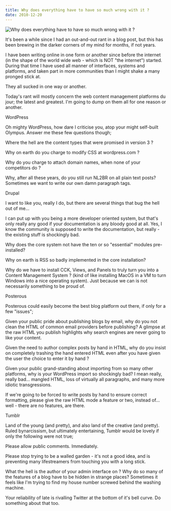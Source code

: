 ```yaml
---
title: Why does everything have to have so much wrong with it ?
date: 2010-12-20
---
```


![Why does everything have to have so much wrong with it ?](https://source.unsplash.com/qTpc0Vj4YoE/1600x900)

It's been a while since I had an out-and-out rant in a blog post, but this has been brewing in the darker corners of my mind for months, if not years.

I have been writing online in one form or another since before the internet (in the shape of the world wide web - which is NOT "the internet") started. During that time I have used all manner of interfaces, systems and platforms, and taken part in more communities than I might shake a many pronged stick at.

They all sucked in one way or another.

Today's rant will mostly concern the web content management platforms du jour; the latest and greatest. I'm going to dump on them all for one reason or another.

WordPress

Oh mighty WordPress, how dare I criticise you, atop your might self-built Olympus. Answer me these few questions though;

Where the hell are the content types that were promised in version 3 ?

Why on earth do you charge to modify CSS at wordpress.com ?

Why do you charge to attach domain names, when none of your competitors do ?

Why, after all these years, do you still run NL2BR on all plain text posts? Sometimes we want to write our own damn paragraph tags.

Drupal

I want to like you, really I do, but there are several things that bug the hell out of me...

I can put up with you being a more developer oriented system, but that's only really any good if your documentation is any bloody good at all. Yes, I know the community is supposed to write the documentation, but really - the existing stuff is shockingly bad.

Why does the core system not have the ten or so "essential" modules pre-installed?

Why on earth is RSS so badly implemented in the core installation?

Why do we have to install CCK, Views, and Panels to truly turn you into a Content Management System ? (kind of like installing MacOS in a VM to turn Windows into a nice operating system). Just because we can is not necessarily something to be proud of.

Posterous

Posterous could easily become the best blog platform out there, if only for a few "issues";

Given your public pride about publishing blogs by email, why do you not clean the HTML of common email providers before publishing? A glimpse at the raw HTML you publish highlights why search engines are never going to like your content.

Given the need to author complex posts by hand in HTML, why do you insist on completely trashing the hand entered HTML even after you have given the user the choice to enter it by hand ?

Given your public grand-standing about importing from so many other platforms, why is your WordPress import so shockingly bad? I mean really, really bad... mangled HTML, loss of virtually all paragraphs, and many more idiotic transgressions.

If we're going to be forced to write posts by hand to ensure correct formatting, please give the raw HTML mode a feature or two, instead of... well - there are no features, are there.

Tumblr

Land of the young (and pretty), and also land of the creative (and pretty). Ruled bynarcissism, but ultimately entertaining, Tumblr would be lovely if only the following were not true;

Please allow public comments. Immediately.

Please stop trying to be a walled garden - it's not a good idea, and is preventing many lifestreamers from touching you with a long stick.

What the hell is the author of your admin interface on ? Why do so many of the features of a blog have to be hidden in strange places? Sometimes it feels like I'm trying to find my house number screwed behind the washing machine.

Your reliability of late is rivalling Twitter at the bottom of it's bell curve. Do something about that too.
